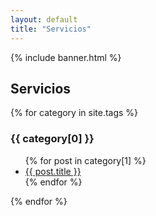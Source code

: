```yaml
---
layout: default
title: "Servicios"
---
```


{% include banner.html %}

## Servicios

{% for category in site.tags %}
  <h3>{{ category[0] }}</h3>
  <ul>
    {% for post in category[1] %}
      <li><a href="{{ post.url }}">{{ post.title }}</a></li>
    {% endfor %}
  </ul>
{% endfor %}